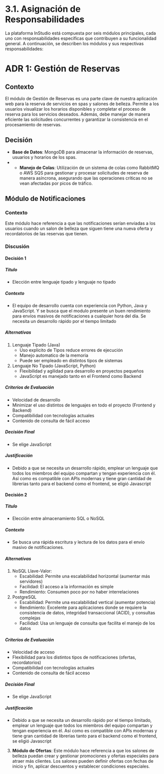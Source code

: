 # 3.1. Asignación de Responsabilidades

La plataforma InStudio está compuesta por seis módulos principales, cada uno con responsabilidades específicas que contribuyen a su funcionalidad general. A continuación, se describen los módulos y sus respectivas responsabilidades:

# ADR 1: Gestión de Reservas
## Contexto
El módulo de Gestión de Reservas es una parte clave de nuestra aplicación web para la reserva de servicios en spas y salones de belleza. Permite a los usuarios visualizar los horarios disponibles y completar el proceso de reserva para los servicios deseados. Además, debe manejar de manera eficiente las solicitudes concurrentes y garantizar la consistencia en el procesamiento de reservas.
## Decisión
- **Base de Datos**: MongoDB para almacenar la información de reservas, usuarios y horarios de los spas.
- - **Manejo de Colas**: Utilización de un sistema de colas como RabbitMQ o AWS SQS para gestionar y procesar solicitudes de reserva de manera asíncrona, asegurando que las operaciones críticas no se vean afectadas por picos de tráfico.



## **Módulo de Notificaciones**
### Contexto
 Este módulo hace referencia a que las notificaciones serían enviadas a los usuarios cuando un salon de belleza que siguen tiene una nueva oferta y recordatorios de las reservas que tienen.
### Discusión
#### Decisión 1
##### Titulo
- Elección entre lenguaje tipado y lenguaje no tipado
##### Contexto
- El equipo de desarrollo cuenta con experiencia con Python, Java y JavaScript. Y se busca que el modulo presente un buen rendimiento para envíos masivos de notificaciones a cualquier hora del día. Se necesita un desarrollo rápido por el tiempo limitado
##### Alternativas
1. Lenguaje Tipado (Java)
   - Uso explicito de Tipos reduce errores de ejecución
   - Manejo automatico de la memoria
   - Puede ser empleado en distintos tipos de sistemas
2. Lenguaje No Tipado (JavaScript, Python)
   - Flexibilidad y agilidad para desarrollo en proyectos pequeños
   - JavaScript es manejado tanto en el Frontend como Backend
##### Criterios de Evaluación
- Velocidad de desarrollo
- Minimizar el uso distintos de lenguajes en todo el proyecto (Frontend y Backend)
- Compatibilidad con tecnologías actuales
- Contenido de consulta de fácil acceso
##### Decisión Final
- Se elige JavaScript

##### Justificación
- Debido a que se necesita un desarrollo rápido, emplear un lenguaje que todos los miembros del equipo compartan y tengan experiencia con él. Así como es compatible con APIs modernas y tiene gran cantidad de librerias tanto para el backend como el frontend, se eligió Javascript

#### Decisión 2
##### Titulo
- Elección entre almacenamiento SQL o NoSQL
##### Contexto
- Se busca una rápida escritura y lectura de los datos para el envío masivo de notificaciones.
##### Alternativas
1. NoSQL Llave-Valor:
   - Escabilidad: Permite una escalabilidad horizontal (aumentar más servidores)
   - Facilidad: El acceso a la información es simple
   - Rendimiento: Consumen poco por no haber interrelaciones
2. PostgreSQL
   - Escabilidad: Permite una escalabilidad vertical (aumentar potencia)
   - Rendimiento: Excelente para aplicaciones donde se requiere la consistencia de datos, integridad transaccional (ACID), y consultas complejas
   - Facilidad: Usa un lenguaje de consulta que facilita el manejo de los datos

##### Criterios de Evaluación
- Velocidad de acceso
- Flexibilidad para los distintos tipos de notificaciones (ofertas, recordatorios)
- Compatibilidad con tecnologías actuales
- Contenido de consulta de fácil acceso
##### Decisión Final
- Se elige JavaScript

##### Justificación
- Debido a que se necesita un desarrollo rápido por el tiempo limitado, emplear un lenguaje que todos los miembros del equipo compartan y tengan experiencia en él. Así como es compatible con APIs modernas y tiene gran cantidad de librerias tanto para el backend como el frontend, se eligió Javascript

3. **Módulo de Ofertas**: Este módulo hace referencia a que los salones de belleza puedan crear y gestionar promociones y ofertas especiales para atraer más clientes. Los salones pueden definir ofertas con fechas de inicio y fin, aplicar descuentos y establecer condiciones especiales.
